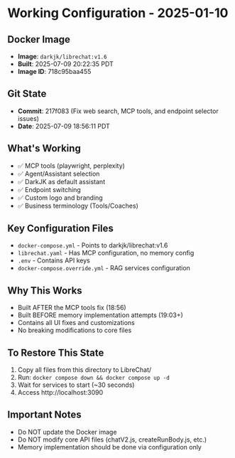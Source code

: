 # Working Configuration - 2025-01-10

## Docker Image
- **Image**: `darkjk/librechat:v1.6`
- **Built**: 2025-07-09 20:22:35 PDT
- **Image ID**: 718c95baa455

## Git State
- **Commit**: 217f083 (Fix web search, MCP tools, and endpoint selector issues)
- **Date**: 2025-07-09 18:56:11 PDT

## What's Working
- ✅ MCP tools (playwright, perplexity) 
- ✅ Agent/Assistant selection
- ✅ DarkJK as default assistant
- ✅ Endpoint switching
- ✅ Custom logo and branding
- ✅ Business terminology (Tools/Coaches)

## Key Configuration Files
- `docker-compose.yml` - Points to darkjk/librechat:v1.6
- `librechat.yaml` - Has MCP configuration, no memory config
- `.env` - Contains API keys
- `docker-compose.override.yml` - RAG services configuration

## Why This Works
- Built AFTER the MCP tools fix (18:56)
- Built BEFORE memory implementation attempts (19:03+)
- Contains all UI fixes and customizations
- No breaking modifications to core files

## To Restore This State
1. Copy all files from this directory to LibreChat/
2. Run: `docker compose down && docker compose up -d`
3. Wait for services to start (~30 seconds)
4. Access http://localhost:3090

## Important Notes
- Do NOT update the Docker image
- Do NOT modify core API files (chatV2.js, createRunBody.js, etc.)
- Memory implementation should be done via configuration only